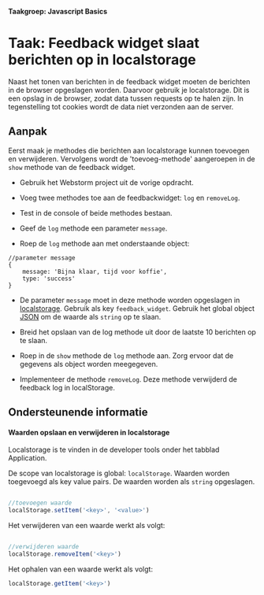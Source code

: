 **Taakgroep: Javascript Basics**

# Taak: Feedback widget slaat berichten op in localstorage

Naast het tonen van berichten in de feedback widget moeten de berichten in de browser opgeslagen worden. Daarvoor gebruik je localstorage. Dit is een opslag in de browser, zodat data tussen requests op te halen zijn. In tegenstelling tot cookies wordt de data niet verzonden aan de server.

## Aanpak

Eerst maak je methodes die berichten aan localstorage kunnen toevoegen en verwijderen. Vervolgens wordt de 'toevoeg-methode' aangeroepen in de `show` methode van de feedback widget.

-   Gebruik het Webstorm project uit de vorige opdracht.
    
-   Voeg twee methodes toe aan de feedbackwidget: `log` en `removeLog`.
    
-   Test in de console of beide methodes bestaan.
    
-   Geef de `log` methode een parameter `message`.
    
-   Roep de `log` methode aan met onderstaande object:
    

```
//parameter message
{
    message: 'Bijna klaar, tijd voor koffie',
    type: 'success'
}
```

-   De parameter `message` moet in deze methode worden opgeslagen in [localstorage](#waarden-opslaan-en-verwijderen-in-localstorage). Gebruik als key `feedback_widget`. Gebruik het global object [JSON](https://developer.mozilla.org/en-US/docs/Web/JavaScript/Reference/Global_Objects/JSON/stringify) om de waarde als `string` op te slaan.
    
-   Breid het opslaan van de log methode uit door de laatste 10 berichten op te slaan.
    
-   Roep in de `show` methode de `log` methode aan. Zorg ervoor dat de gegevens als object worden meegegeven.
    
-   Implementeer de methode `removeLog`. Deze methode verwijderd de feedback log in localStorage.
    

## Ondersteunende informatie

#### Waarden opslaan en verwijderen in localstorage

Localstorage is te vinden in de developer tools onder het tabblad Application.

De scope van localstorage is global: `localStorage`. Waarden worden toegevoegd als key value pairs. De waarden worden als `string` opgeslagen.

```javascript

//toevoegen waarde
localStorage.setItem('<key>', '<value>')
```

Het verwijderen van een waarde werkt als volgt:

```javascript

//verwijderen waarde
localStorage.removeItem('<key>')
```

Het ophalen van een waarde werkt als volgt:

```javascript
localStorage.getItem('<key>')
```